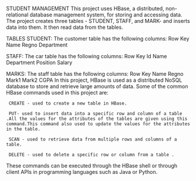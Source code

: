 STUDENT MANAGEMENT
This project uses HBase, a distributed, non-relational database management system, for storing and accessing data. The project creates three tables - STUDENT, STAFF, and MARK- and inserts data into them. It then read data from the tables.

TABLES
STUDENT:
     The customer table has the following columns:
          Row Key
          Name
          Regno
          Department
          
STAFF:
     The car table has the following columns:
          Row Key
          Id
          Name
          Department
          Position
          Salary
          
MARKS:
      The staff table has the following columns:
         Row Key
         Name
         Regno
         Mark1
         Mark2
         CGPA
In this project, HBase is used as a distributed NoSQL database to store and retrieve large amounts of data. Some of the common HBase commands used in this project are:
      
     CREATE - used to create a new table in HBase.

     PUT- used to insert data into a specific row and column of a table .All the values for the attributes of the tables are given using this command.This command also used to update the values for the attributes in the table.
     
     SCAN - used to retrieve data from multiple rows and columns of a table.
     
     DELETE - used to delete a specific row or column from a table .

These commands can be executed through the HBase shell or through client APIs in programming languages such as Java or Python.
